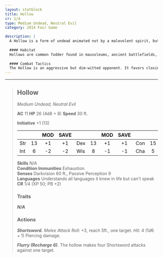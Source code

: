 ```yaml
---
layout: statblock
title: Hollow
cr: 1/4
type: Medium Undead, Neutral Evil
category: 2014 Fair Game

description: |
  A Hollow is a form of undead animated not by a malevolent spirit, but by a lingering, desperate impulse to fight. It appears as a skeletal or emaciated figure in tattered gear, driven by the echoes of a life once lived, yet lacking any true mind or soul.
  
  #### Habitat
  Hollows are common fodder found in mausoleums, ancient battlefields, forgotten dungeons, or any place where a person died suddenly and violently. They often form the mindless ranks of a greater necromancer's army.
  
  #### Combat Tactics
  The Hollow is an aggressive but dim-witted opponent. It favors closing to melee range to utilize its **Shortsword** attack. Its special **Flurry** action, though rare, makes it dangerous to a single target, allowing it to rapidly deliver four attacks in a single turn. It relies on its high Constitution to keep it shambling forward.
---
```


___
> ## Hollow
> *Medium Undead, Neutral Evil*
> 
> **AC** 11 **HP** 26 (4d8 + 8) **Speed** 30 ft.
> 
> **Initiative** +1 (13)
>
> | | | MOD | SAVE | | | MOD | SAVE | | | MOD | SAVE |
> |:--|:-:|:----:|:----:|:--|:-:|:----:|:----:|:--|:-:|:----:|:----:|
> |Str| 13| +1 | +1 |Dex| 13| +1 | +1 |Con| 15| +2 | +2 |
> |Int| 6| -2 | -2 |Wis| 8| -1 | -1 |Cha| 5| -3 | -3 |
>
> **Skills** N/A  
> **Condition Immunities** Exhaustion  
> **Senses** Darkvision 60 ft., Passive Perception 9  
> **Languages** Understands all languages it knew in life but can't speak  
> **CR** 1/4 (XP 50; PB +2)
>
> ### Traits
>
> ***N/A***
>
> ### Actions
>
> ***Shortsword.*** *Melee Attack Roll:* +3, reach 5ft., one target. *Hit:* 4 ($1d6 + 1$) Piercing damage.
>
> ***Flurry (Recharge 6).*** The hollow makes four Shortsword attacks against one target.